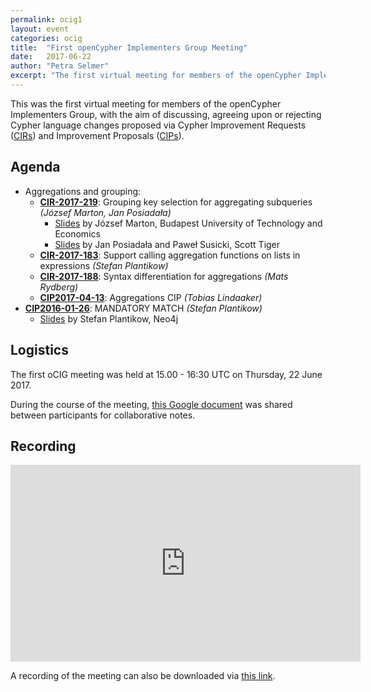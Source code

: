 ```yaml
---
permalink: ocig1
layout: event
categories: ocig
title:  "First openCypher Implementers Group Meeting"
date:   2017-06-22
author: "Petra Selmer"
excerpt: "The first virtual meeting for members of the openCypher Implementers Group."
---
```

This was the first virtual meeting for members of the openCypher Implementers Group, with the aim of discussing, agreeing upon or rejecting Cypher language changes proposed via Cypher Improvement Requests (<a href="https://github.com/opencypher/openCypher/issues?q=is%3Aopen+is%3Aissue+label%3ACIR" target="_blank">CIRs</a>) and Improvement Proposals (<a href="/cips/" target="_blank">CIPs</a>).

## Agenda

* Aggregations and grouping:
    * **[CIR-2017-219](https://github.com/opencypher/openCypher/issues/219)**: Grouping key selection for aggregating subqueries  _(József Marton, Jan Posiadała)_
        * [Slides](https://s3.amazonaws.com/artifacts.opencypher.org/website/ocim2/slides/oCIM2_aggregation_JozsefMarton.pdf) by József Marton, Budapest University of Technology and Economics
        * [Slides](https://s3.amazonaws.com/artifacts.opencypher.org/website/ocim2/slides/GrupingSemantics_SP_1645_SoCIM_JP_MR.pdf) by Jan Posiadała and Paweł Susicki, Scott Tiger
    * **[CIR-2017-183](https://github.com/opencypher/openCypher/issues/183)**: Support calling aggregation functions on lists in expressions _(Stefan Plantikow)_
    * **[CIR-2017-188](https://github.com/opencypher/openCypher/issues/188)**: Syntax differentiation for aggregations _(Mats Rydberg)_
    * **[CIP2017-04-13](https://github.com/opencypher/openCypher/pull/218)**: Aggregations CIP _(Tobias Lindaaker)_
* **[CIP2016-01-26](https://github.com/opencypher/openCypher/pull/212)**: MANDATORY MATCH _(Stefan Plantikow)_
    * [Slides](https://s3.amazonaws.com/artifacts.opencypher.org/website/ocim2/slides/10-00+MANDATORY+MATCH+%5BDONE%5D.pdf) by Stefan Plantikow, Neo4j

## Logistics

The first oCIG meeting was held at 15.00 - 16:30 UTC on Thursday, 22 June 2017.

During the course of the meeting, [this Google document](https://docs.google.com/document/d/1hBQGT-3jOIL00Kb8zkPCTwQWIam_YX90SkC3JWyICsI/edit?usp=sharing) was shared between participants for collaborative notes.

## Recording

<iframe width="560" height="315" src="https://www.youtube.com/embed/bfjYBWoBD2I" frameborder="0" allowfullscreen></iframe>

A recording of the meeting can also be downloaded via [this link](https://s3.amazonaws.com/artifacts.opencypher.org/website/ocig1/ocig1-recording.zip).
